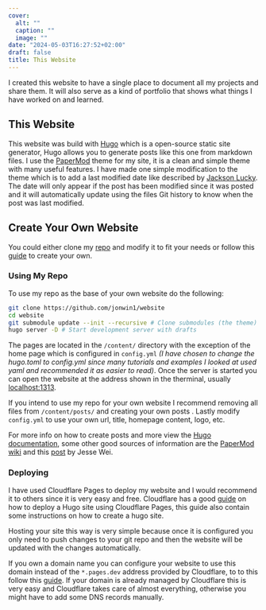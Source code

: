 ```yaml
---
cover:
  alt: ""
  caption: ""
  image: ""
date: "2024-05-03T16:27:52+02:00"
draft: false
title: This Website
---
```


I created this website to have a single place to document all my projects and
share them. It will also serve as a kind of portfolio that shows what things I have
worked on and learned.

## This Website

This website was build with [Hugo](https://gohugo.io/) which is a open-source 
static site generator, Hugo allows you to generate posts like this one from 
markdown files. I use the [PaperMod](https://github.com/adityatelange/hugo-PaperMod)
theme for my site, it is a clean and simple theme with many useful features.
I have made one simple modification to the theme which is to add a last modified
date like described by [Jackson Lucky](https://www.jacksonlucky.net/posts/use-lastmod-with-papermod/).
The date will only appear if the post has been modified since it was posted and
it will automatically update using the files Git history to know when the post 
was last modified.

## Create Your Own Website

You could either clone my [repo](https://github.com/jonwin1/website) and modify
it to fit your needs or follow this [guide](https://gohugo.io/getting-started/quick-start/)
to create your own.

### Using My Repo

To use my repo as the base of your own website do the following:

```zsh
git clone https://github.com/jonwin1/website
cd website
git submodule update --init --recursive # Clone submodules (the theme)
hugo server -D # Start development server with drafts
```

The pages are located in the `/content/` directory with the exception of the home
page which is configured in `config.yml` *(I have chosen to change the hugo.toml
to config.yml since many tutorials and examples I looked at used yaml and 
recommended it as easier to read)*. Once the server is started you can open the
website at the address shown in the therminal, usually [localhost:1313](http://localhost:1313/).

If you intend to use my repo for your own website I recommend removing all
files from `/content/posts/` and creating your own posts . Lastly modify
`config.yml` to use your own url, title, homepage content, logo, etc.

For more info on how to create posts and more view the [Hugo documentation](https://gohugo.io/getting-started/),
some other good sources of information are the [PaperMod wiki](https://github.com/adityatelange/hugo-PaperMod/wiki)
and this [post](https://jessewei.dev/blog/2023/papermod/#conclusion) by Jesse Wei.

### Deploying

I have used Cloudflare Pages to deploy my website and I would recommend it to 
others since it is very easy and free. Cloudflare has a good [guide](https://developers.cloudflare.com/pages/framework-guides/deploy-a-hugo-site/)
on how to deploy a Hugo site using Cloudflare Pages, this guide also contain
some instructions on how to create a hugo site. 

Hosting your site this way is very simple because once it is configured you
only need to push changes to your git repo and then the website will be updated
with the changes automatically.

If you own a domain name you can configure your website to use this domain instead
of the `*.pages.dev` address provided by Cloudflare, to to this follow this 
[guide](https://developers.cloudflare.com/pages/configuration/custom-domains/).
If your domain is already managed by Cloudflare this is very easy and Cloudflare
takes care of almost everything, otherwise you might have to add some DNS records
manually.
